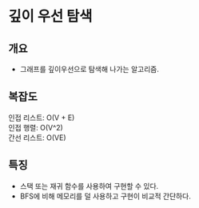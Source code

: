 # 깊이 우선 탐색

## 개요
* 그래프를 깊이우선으로 탐색해 나가는 알고리즘.

## 복잡도
인접 리스트: O(V + E)  
인접 행렬: O(V^2)  
간선 리스트: O(VE)  

## 특징
* 스택 또는 재귀 함수를 사용하여 구현할 수 있다.
* BFS에 비해 메모리를 덜 사용하고 구현이 비교적 간단하다.
